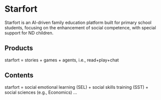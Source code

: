 # Starfort

Starfort is an AI-driven family education platform built for primary school students, focusing on the enhancement of social competence, with special support for ND children.

## Products

starfort = stories + games + agents, i.e., read+play+chat

## Contents

starfort = social emotional learning (SEL) + social skills training (SST) + social sciences (e.g., Economics) ...
